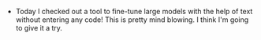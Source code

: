 - Today I checked out a tool to fine-tune large models with the help of text without entering any code! This is pretty mind blowing. I think I'm going to give it a try.